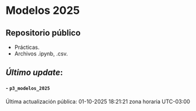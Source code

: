# Modelos 2025

## Repositorio público

- Prácticas.
- Archivos .ipynb, .csv.


## *Último update*:

#### - `p3_modelos_2025`

Última actualización pública: 01-10-2025 18:21:21 zona horaria UTC-03:00
